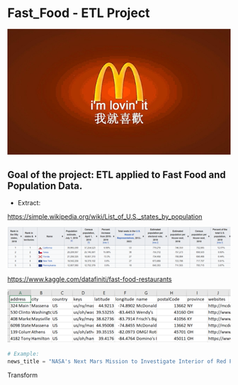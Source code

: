 # Fast_Food - ETL Project

![Mcdonalds](Resources/mcdonalds_logo.jpg)

## Goal of the project: ETL applied to Fast Food and Population Data. 

* Extract: 

https://simple.wikipedia.org/wiki/List_of_U.S._states_by_population

![Wiki_table](Resources/wiki_table.PNG)

https://www.kaggle.com/datafiniti/fast-food-restaurants

![fastfoodexcel](Resources/fastfood_excel.PNG)



```python
# Example:
news_title = "NASA's Next Mars Mission to Investigate Interior of Red Planet"
```
Transform


 
